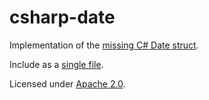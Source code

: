 csharp-date
===========

Implementation of the [missing C# Date struct](http://stackoverflow.com/questions/5314309/a-type-for-date-only-in-c-sharp-why-is-there-no-date-type).

Include as a [single file](https://github.com/claycephus/csharp-date/blob/master/CSharpDate/Date.cs).

Licensed under [Apache 2.0](http://www.apache.org/licenses/LICENSE-2.0).
